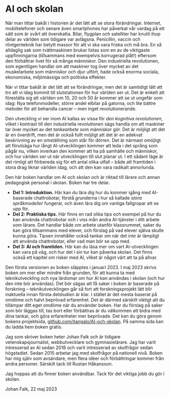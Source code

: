 # AI och skolan
När man tittar bakåt i historien är det lätt att se stora förändringar. Internet, mobiltelefoner och senare även smartphones har påverkat vår vardag på ett sätt som är svårt att överskatta. Bilar, flygplan och satelliter har knutit ihop delar av världen som tidigare var avlägsna. Penicillin, vaccin och röntgenteknik har betytt massor för att vi ska vara friska och må bra. En så alldaglig sak som tvättmaskinen brukar listas som en av de viktigaste uppfinningarna (tillsammans med exempelvis korrugerad plåt!) eftersom den förbättrar livet för så många människor. Den industriella revolutionen, som egentligen handlar om att maskiner tog över mycket av det muskelarbete som människor och djur utfört, hade också enorma sociala, ekonomiska, miljömässiga och politiska effekter.

När vi tittar bakåt är det lätt att se förändringar, men det är samtidigt lätt att tro att vi idag kommit till slutstationen för hur världen ser ut. Det är enkelt att föreställa sig att världen om 10, 20 och 50 år kommer att se ut ungefär som idag: Nya telefonmodeller, större andel elbilar på gatorna, och lite bättre metoder för att behandla cancer – men inget revolutionerande.

Den utveckling vi ser inom AI kallas av vissa för _den kognitiva revolutionen_, vilket i kontrast till den industriella revolutionen sägs handla om att maskiner tar över mycket av det _tankearbete_ som människor gör. Det är möjligt att det är en överdrift, men det är också fullt möjligt att det är en adekvat beskrivning av en omställning som står för dörren. Det är närmast omöjligt att förutsäga hur långt AI-utvecklingen kommer att leda i det språng som pågår nu, vilken inverkan den kommer att ha på samhälle och människor, och hur världen ser ut när utvecklingen till slut planar ut. I ett sådant läge är det rimligt att förbereda sig för ett antal olika utfall – både att framtiden i stora drag liknar världen idag, och att den kan vara radikalt annorlunda.

Den här boken handlar om AI och skolan och är riktad till lärare och annan pedagogisk personal i skolan. Boken har tre delar.

* **Del 1: Introduktion.** Här kan du lära dig hur du kommer igång med AI-baserade chattrobotar, förstå grunderna i hur så kallade _stora språkmodeller_ fungerar, och även lära dig om vanliga fallgropar att se upp för.
* **Del 2: Praktiska tips.** Här finns en rad olika tips och exempel på hur du kan använda chattrobotar och i viss mån andra AI-tjänster i ditt arbete som lärare. Det handlar både om arbete utanför klassrummet, saker du kan göra tillsammans med elever, och förslag på vad elever själva skulle kunna göra. Tipsen innehåller också tankar om när det _inte_ är lämpligt att använda chattrobotar, eller vad man bör se upp med.
* **Del 3: AI och framtiden.** Här kan du läsa mer om vart AI-utvecklingen kan vara på väg, och hur det i sin tur kan påverka skolan. Det finns också ett kapitel om risker med AI, vilket är något värt att ta på allvar.

Den första versionen av boken släpptes i januari 2023. I maj 2023 skrivs boken om mer eller mindre från grunden, för att kunna ta med teknikutveckling och nya lärdomar om hur AI kan användas i skolan (och hur den inte bör användas). Det bör sägas att få saker i boken är baserade på forskning – teknikutvecklingen går så fort att forskningsprojekt lätt blir inaktuella innan första delstudien är klar. I stället är det mesta baserat på omdöme och halvt beprövad erfarenhet. Det är därmed särskilt viktigt att du tillämpar ditt eget omdöme när du använder boken. Har du förslag på saker som bör läggas till, tas bort eller förbättras är du välkommen att bidra med dina tankar, och göra erfarenheter mer beprövade. Det kan du göra genom bokens projektsida, [github.com/itangalo/AI-och-skolan][1]. På samma sida kan du ladda hem boken gratis.

Jag som skriver boken heter Johan Falk och är tidigare vetenskapsjournalist, webbutvecklare och gymnasielärare. Jag har varit intresserad av AI sedan 2018 och varit intresserad av skolfrågor sedan högstadiet. Sedan 2015 arbetar jag med skolfrågor på nationell nivå. Boken har mig själv som avsändare, men flera idéer och förbättringar kommer från andra personer. Särskilt tack till Rustan Håkansson.

Jag hoppas att du finner boken användbar. Tack för det viktiga jobb du gör i skolan.

Johan Falk, 22 maj 2023

[1]:	https://github.com/Itangalo/AI-och-skolan